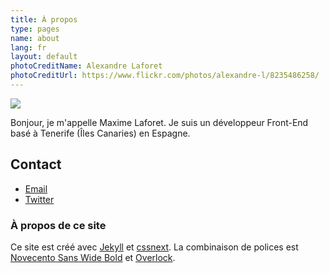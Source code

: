 ```yaml
---
title: À propos
type: pages
name: about
lang: fr
layout: default
photoCreditName: Alexandre Laforet
photoCreditUrl: https://www.flickr.com/photos/alexandre-l/8235486258/
---
```


<img class="about-me-avatar" src="http://www.gravatar.com/avatar/1a1f15fe300ad6a9a16e5f6b034ebace?s=150">

Bonjour, je m'appelle Maxime Laforet. Je suis un développeur Front-End basé à Tenerife (Îles Canaries) en Espagne.

## Contact

- [Email](mailto:me@macx.im)
- [Twitter](http://twitter.com/?status=Salut%20!,%20@macxim%20)

### À propos de ce site

Ce site est créé avec [Jekyll](https://github.com/mojombo/jekyll) et [cssnext](http://cssnext.github.io/). La combinaison de polices est [Novecento Sans Wide Bold](https://www.myfonts.com/fonts/synthview/novecento/wide-bold/) et [Overlock](http://www.fontsquirrel.com/fonts/overlock).
